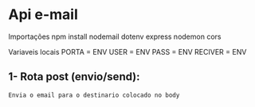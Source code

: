 
# Api e-mail

Importações
npm install nodemail dotenv express nodemon cors

Variaveis locais
PORTA = ENV
USER = ENV
PASS = ENV
RECIVER = ENV

## 1- Rota post (envio/send):
    
    Envia o email para o destinario colocado no body

